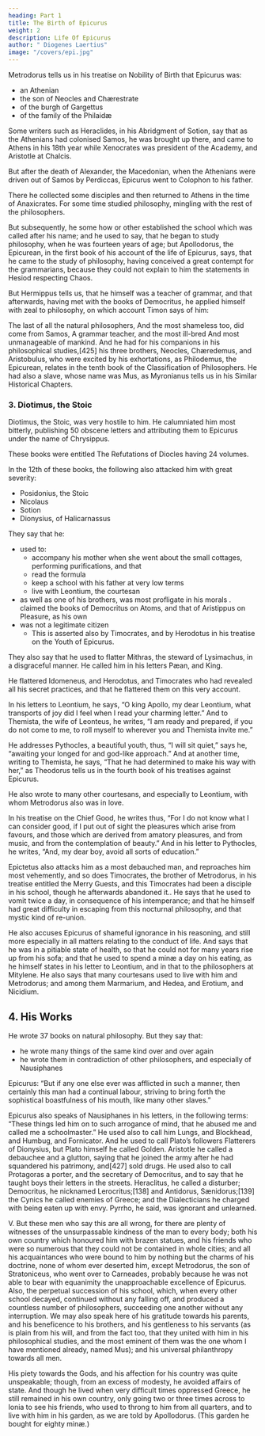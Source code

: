 ```yaml
---
heading: Part 1
title: The Birth of Epicurus
weight: 2
description: Life Of Epicurus
author: " Diogenes Laertius"
image: "/covers/epi.jpg"
---
```




Metrodorus tells us in his treatise on Nobility of Birth that Epicurus was:
- an Athenian
- the son of Neocles and Chærestrate
- of the burgh of Gargettus
- of the family of the Philaidæ

Some writers such as Heraclides, in his Abridgment of Sotion, say that as the Athenians had colonised Samos, he was brought up there, and came to Athens in his 18th year while Xenocrates was president of the Academy, and Aristotle at Chalcis. 

But after the death of Alexander, the Macedonian, when the Athenians were driven out of Samos by Perdiccas, Epicurus went to Colophon to his father.


There he collected some disciples and then returned to Athens in the time of Anaxicrates. For some time studied philosophy, mingling with the rest of the philosophers.

But subsequently, he some how or other established the school which was called after his name; and he used to say, that he began to study philosophy, when he was fourteen years of age; but Apollodorus, the Epicurean, in the first book of his account of the life of Epicurus, says, that he came to the study of philosophy, having conceived a great contempt for the grammarians, because they could not explain to him the statements in Hesiod respecting Chaos.

But Hermippus tells us, that he himself was a teacher of grammar, and that afterwards, having met with the books of Democritus, he applied himself with zeal to philosophy, on which account Timon says of him:

The last of all the natural philosophers,
And the most shameless too, did come from Samos,
A grammar teacher, and the most ill-bred
And most unmanageable of mankind.
And he had for his companions in his philosophical studies,[425] his three brothers, Neocles, Chæredemus, and Aristobulus, who were excited by his exhortations, as Philodemus, the Epicurean, relates in the tenth book of the Classification of Philosophers. He had also a slave, whose name was Mus, as Myronianus tells us in his Similar Historical Chapters.


### 3. Diotimus, the Stoic

Diotimus, the Stoic, was very hostile to him. He calumniated him most bitterly, publishing 50 obscene letters and attributing them to Epicurus under the name of Chrysippus. 

These books were entitled The Refutations of Diocles having 24 volumes. 

In the 12th of these books, the following also attacked him with great severity:
- Posidonius, the Stoic
- Nicolaus
- Sotion
- Dionysius, of Halicarnassus

They say that he:
- used to:
  - accompany his mother when she went about the small cottages, performing purifications, and that
  - read the formula
  - keep a school with his father at very low terms
  - live with Leontium, the courtesan
- as well as one of his brothers, was most profligate in his morals
. claimed the books of Democritus on Atoms, and that of Aristippus on Pleasure, as his own
- was not a legitimate citizen
  - This is asserted also by Timocrates, and by Herodotus in his treatise on the Youth of Epicurus.


They also say that he used to flatter Mithras, the steward of Lysimachus, in a disgraceful manner. He called him in his letters Pæan, and King. 

He flattered Idomeneus, and Herodotus, and Timocrates who had revealed all his secret practices, and that he flattered them on this very account. 

In his letters to Leontium, he says, “O king Apollo, my dear Leontium, what transports of joy did I feel when I read your charming letter.” And to Themista, the wife of Leonteus, he writes, “I am ready and prepared, if you do not come to me, to roll myself to wherever you and Themista invite me.” 

He addresses Pythocles, a beautiful youth, thus, “I will sit quiet,” says he, “awaiting your longed for and god-like approach.” And at another time, writing to Themista, he says, “That he had determined to make his way with her,” as Theodorus tells us in the fourth book of his treatises against Epicurus.


He also wrote to many other courtesans, and especially to Leontium, with whom Metrodorus also was in love.

In his treatise on the Chief Good, he writes thus, “For I do not know what I can consider good, if I put out of sight the pleasures which arise from favours, and those which are derived from amatory pleasures, and from music, and from the contemplation of beauty.” And in his letter to Pythocles, he writes, “And, my dear boy, avoid all sorts of education.”

Epictetus also attacks him as a most debauched man, and reproaches him most vehemently, and so does Timocrates, the brother of Metrodorus, in his treatise entitled the Merry Guests, and this Timocrates had been a disciple in his school, though he afterwards abandoned it.. He says that he used to vomit twice a day, in consequence of his intemperance; and that he himself had great difficulty in escaping from this nocturnal philosophy, and that mystic kind of re-union. 

He also accuses Epicurus of shameful ignorance in his reasoning, and still more especially in all matters relating to the conduct of life. And says that he was in a pitiable state of health, so that he could not for many years rise up from his sofa; and that he used to spend a minæ a day on his eating, as he himself states in his letter to Leontium, and in that to the philosophers at Mitylene. He also says that many courtesans used to live with him and Metrodorus; and among them Marmarium, and Hedea, and Erotium, and Nicidium.


## 4. His Works 

He wrote 37 books on natural philosophy. But they say that:
- he wrote many things of the same kind over and over again
- he wrote them in contradiction of other philosophers, and especially of Nausiphanes

Epicurus: “But if any one else ever was afflicted in such a manner, then certainly this man had a continual labour, striving to bring forth the sophistical boastfulness of his mouth, like many other slaves.” 

Epicurus also speaks of Nausiphanes in his letters, in the following terms: “These things led him on to such arrogance of mind, that he abused me and called me a schoolmaster.” He used also to call him Lungs, and Blockhead, and Humbug, and Fornicator. And he used to call Plato’s followers Flatterers of Dionysius, but Plato himself he called Golden. Aristotle he called a debauchee and a glutton, saying that he joined the army after he had squandered his patrimony, and[427] sold drugs. He used also to call Protagoras a porter, and the secretary of Democritus, and to say that he taught boys their letters in the streets. Heraclitus, he called a disturber; Democritus, he nicknamed Lerocritus;[138] and Antidorus, Sænidorus;[139] the Cynics he called enemies of Greece; and the Dialecticians he charged with being eaten up with envy. Pyrrho, he said, was ignorant and unlearned.


V. But these men who say this are all wrong, for there are plenty of witnesses of the unsurpassable kindness of the man to every body; both his own country which honoured him with brazen statues, and his friends who were so numerous that they could not be contained in whole cities; and all his acquaintances who were bound to him by nothing but the charms of his doctrine, none of whom ever deserted him, except Metrodorus, the son of Stratoniceus, who went over to Carneades, probably because he was not able to bear with equanimity the unapproachable excellence of Epicurus. Also, the perpetual succession of his school, which, when every other school decayed, continued without any falling off, and produced a countless number of philosophers, succeeding one another without any interruption. We may also speak here of his gratitude towards his parents, and his beneficence to his brothers, and his gentleness to his servants (as is plain from his will, and from the fact too, that they united with him in his philosophical studies, and the most eminent of them was the one whom I have mentioned already, named Mus); and his universal philanthropy towards all men.

His piety towards the Gods, and his affection for his country was quite unspeakable; though, from an excess of modesty, he avoided affairs of state. And though he lived when very difficult times oppressed Greece, he still remained in his own country, only going two or three times across to Ionia to see his friends, who used to throng to him from all quarters, and to live with him in his garden, as we are told by Apollodorus. (This garden he bought for eighty minæ.)
